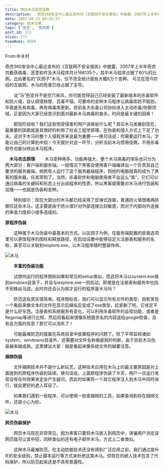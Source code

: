 ```yaml
---
title: 常见木马防范宝典
description: 　奇虎360安全中心最近发布的《互联网不安全报告》中披露，2007年上半年奇虎共截获病毒、恶意软件及木马程序共计168135个，其中木马程序占据了80%的比例。比如著名的“灰鸽子”木马，仅不完全统计就有大概6万个变种。可见在现今阶段的互联网，木马的危害已经占据了主导。　　谈“马”色变并不是空穴来风，你可能觉得自己已经安装了最新版本的杀毒软件和防火墙，自认铜墙铁壁、百毒不侵。可要命的变种木马程序让病毒库防不胜防。毕竟是先有病毒，再有病毒库更新。目前各大杀毒公司纷纷进入主动杀毒/防御领域，正是因为大家已经意识到面对最新木马病毒的查杀，时间是最关键的因素！　　那现阶段呢？我们这些饱受侵害的用户该做些什么呢？其实木马发展到现在，最重要的因素就是其很好的利用了社会工程学原理，在伪装和侵入方式上下足了功夫。这对于木马的整个入侵程序来说最为重要——换句话说：你需要运行木马，才能让自己的计算机中招！今天就针对这一环节，分析当前木马惯用伎俩，不用杀毒软件也能分辨出木马程序。
date: 2007-09-23 09:25:57
category: 技术文章
tags: ['安全', '技术类']
post_id: 171
alias: 171
ViewNums: 4059
---
```


From:中关村

奇虎360安全中心最近发布的《互联网不安全报告》中披露，2007年上半年奇虎共截获病毒、恶意软件及木马程序共计168135个，其中木马程序占据了80%的比例。比如著名的&ldquo;灰鸽子&rdquo;木马，仅不完全统计就有大概6万个变种。 可见在现今阶段的互联网，木马的危害已经占据了主导。

　　谈&ldquo;马&rdquo;色变并不是空穴来风，你可能觉得自己已经安装了最新版本的杀毒软件和防火墙，自认铜墙铁壁、百毒不侵。可要命的变种木马程序让病毒库防不胜防。毕竟是先有病毒，再有病毒库更新。目前各大杀毒公司纷纷进入主动杀毒/防御领域，正是因为大家已经意识到面对最新木马病毒的查杀，时间是最关键的因素！

　　那现阶段呢？我们这些饱受侵害的用户该做些什么呢？其实木马发展到现在，最重要的因素就是其很好的利用了社会工程学原理，在伪装和侵入方式上下足了功夫。这对于木马的整个入侵程序来说最为重要&mdash;&mdash;换句话说：你需要运行木马，才能让自己的计算机中招！今天就针对这一环节，分析当前木马惯用伎俩，不用杀毒软件也能分辨出木马程序。

　**木马攻击原理**
　　木马变种再多，功能再强大，整个木马病毒的体系也只分为两大部分：客户端和服务端。一般情况下黑客会使用客户端编译出一个负责其自己要求的服务器端，倘若有人运行了这个服务器端程序，则他的电脑就真的成为了黑客的服务器，任其宰割了。当然，杀毒软件和电脑使用者不会这么&ldquo;笨&rdquo;，它们可以通过病毒的关键码和形态上分出该程序的性质，所以黑客就需要对木马进行包装和加强&mdash;&mdash;也就是伪装和变种。

　　特别提示：现在大部分的木马都已经采用了反弹式连接，普通防火墙很难再防御住这些木马，这主要是由于防火墙针对外部连接比较敏感，而对于内部向外连接的审查力度却小很多造成的。

**原程序伪装**

　　这种属于木马伪装中最基本的方式。以灰鸽子为例，在服务端配置的安装选项里可以更改程序的图标和释放路径，在启动设置中能够自定义注册表和服务的名称，甚至可以关联到iexplore.exe，让木马程序随时整装待命。

![木马](http://pfw.sky.net.cn/upimg/allimg/070922/1418030.jpg)

　　**丰富的伪装功能**

　　试想你运行的程序图标如果和常见的setup类似，而且将木马以system.exe放到windows目录下，并且与iexplore.exe一同启动，即便是在注册表和服务中也找不到蛛丝马迹。此时你还会认为刚才运行的程序是木马吗？

　　防范这些其实很简单。程序图标变，我们可以显示所有文件的类型，倘若发现一个看起来像文本的文件在显示后缀名后变成了exe类型，赶紧删了吧，它肯定不是什么好东西。注册表和系统服务有变化，可以利用杀毒软件的监视功能，或者是Regsnap等进行比照，然后将看起来很像系统服务名的内容送给google检查，没有这方面的信息？那它可以消失了！

　　可能最难防范的就属在系统目录中放置程序的问题了。除了平常监视诸如system、windowns目录外，还需要对文件名称做直观的判断，由于目前木马伪装越来越成熟，这里建议大家：越是看起来像系统文件的越要注意。

**捆绑伪装**

　　文件捆绑技术并不是什么新玩艺。这种技术应用在木马上的最主要原因是对上面提到的原程序伪装的延续。换句话说，上面原程序伪装了半天，用户一旦运行发现没有任何效果肯定会产生疑问，而此时如果将一个其它程序注入到木马中同时进行，就会更好的遮人耳目了。

　　如果我们遇到一些程序，可以使用一些查捆绑的工具，如果查询到存在捆绑文件，还是小心为妙。

![木马](http://pfw.sky.net.cn/upimg/allimg/070922/1418031.jpg)

**网页伪装保护**

　　网页木马现在非常常见，因为黑客只要将木马嵌入到网页中，诱骗用户浏览该网页就可让其中招，同样类似的还有电子邮件木马，方式上二者类似。

　　这种木马最难防范，在主动防御技术还没有得到广泛应用之前，我们通过提升IE的安全级别，禁止脚本运行等方式来杜绝这类木马。但现在的嵌入技术包含了代码保护，所以防范起来还是不具有普遍性。


